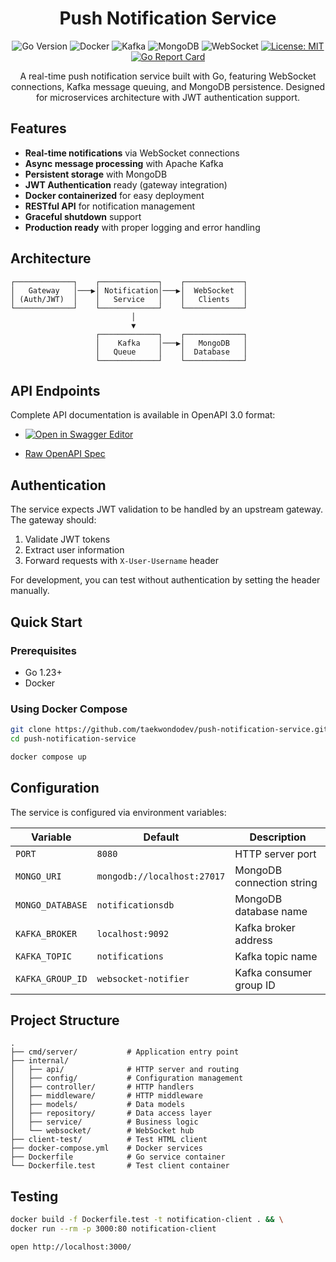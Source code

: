 <div align="center">

# Push Notification Service

![Go Version](https://img.shields.io/badge/Go-1.24.4-blue.svg)
![Docker](https://img.shields.io/badge/docker-ready-blue.svg)
![Kafka](https://img.shields.io/badge/kafka-3.7-orange.svg)
![MongoDB](https://img.shields.io/badge/mongodb-6.0-green.svg)
![WebSocket](https://img.shields.io/badge/websocket-ready-purple.svg)
[![License: MIT](https://img.shields.io/badge/License-MIT-yellow.svg)](https://opensource.org/licenses/MIT)
[![Go Report Card](https://goreportcard.com/badge/github.com/taekwondodev/push-notification-service)](https://goreportcard.com/report/github.com/taekwondodev/push-notification-service)

A real-time push notification service built with Go, featuring WebSocket connections, Kafka message queuing, and MongoDB persistence. Designed for microservices architecture with JWT authentication support.

</div>

## Features

- **Real-time notifications** via WebSocket connections
- **Async message processing** with Apache Kafka
- **Persistent storage** with MongoDB
- **JWT Authentication** ready (gateway integration)
- **Docker containerized** for easy deployment
- **RESTful API** for notification management
- **Graceful shutdown** support
- **Production ready** with proper logging and error handling

## Architecture

```
┌─────────────┐    ┌─────────────┐    ┌─────────────┐
│   Gateway   │───▶│ Notification│───▶│  WebSocket  │
│ (Auth/JWT)  │    │   Service   │    │   Clients   │
└─────────────┘    └─────────────┘    └─────────────┘
                           │
                           ▼
                   ┌─────────────┐    ┌─────────────┐
                   │    Kafka    │───▶│   MongoDB   │
                   │   Queue     │    │  Database   │
                   └─────────────┘    └─────────────┘
```

## API Endpoints

Complete API documentation is available in OpenAPI 3.0 format:

- [![Open in Swagger Editor](https://img.shields.io/badge/Swagger-Editor-%23Clojure?style=for-the-badge&logo=swagger)](https://editor.swagger.io/?url=https://raw.githubusercontent.com/taekwondodev/push-notification-service/main/api/openapi.yaml)

- [Raw OpenAPI Spec](api/openapi.yaml)

## Authentication

The service expects JWT validation to be handled by an upstream gateway. The gateway should:

1. Validate JWT tokens
2. Extract user information
3. Forward requests with `X-User-Username` header

For development, you can test without authentication by setting the header manually.

## Quick Start

### Prerequisites

- Go 1.23+
- Docker

### Using Docker Compose

```bash
git clone https://github.com/taekwondodev/push-notification-service.git
cd push-notification-service

docker compose up
```

## Configuration

The service is configured via environment variables:

| Variable         | Default                     | Description               |
| ---------------- | --------------------------- | ------------------------- |
| `PORT`           | `8080`                      | HTTP server port          |
| `MONGO_URI`      | `mongodb://localhost:27017` | MongoDB connection string |
| `MONGO_DATABASE` | `notificationsdb`           | MongoDB database name     |
| `KAFKA_BROKER`   | `localhost:9092`            | Kafka broker address      |
| `KAFKA_TOPIC`    | `notifications`             | Kafka topic name          |
| `KAFKA_GROUP_ID` | `websocket-notifier`        | Kafka consumer group ID   |

## Project Structure

```
.
├── cmd/server/           # Application entry point
├── internal/
│   ├── api/              # HTTP server and routing
│   ├── config/           # Configuration management
│   ├── controller/       # HTTP handlers
│   ├── middleware/       # HTTP middleware
│   ├── models/           # Data models
│   ├── repository/       # Data access layer
│   ├── service/          # Business logic
│   └── websocket/        # WebSocket hub
├── client-test/          # Test HTML client
├── docker-compose.yml    # Docker services
├── Dockerfile            # Go service container
└── Dockerfile.test       # Test client container
```

## Testing

```bash
docker build -f Dockerfile.test -t notification-client . && \
docker run --rm -p 3000:80 notification-client

open http://localhost:3000/
```
